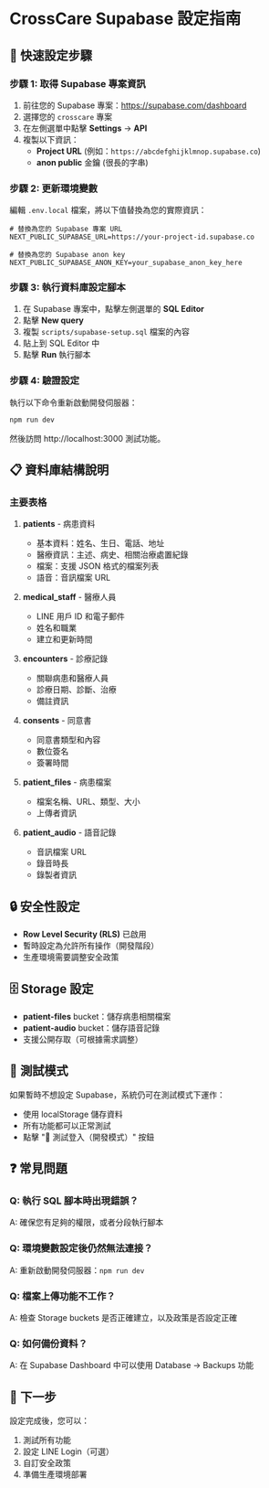 # CrossCare Supabase 設定指南

## 🎯 快速設定步驟

### 步驟 1: 取得 Supabase 專案資訊

1. 前往您的 Supabase 專案：https://supabase.com/dashboard
2. 選擇您的 `crosscare` 專案
3. 在左側選單中點擊 **Settings** → **API**
4. 複製以下資訊：
   - **Project URL** (例如：`https://abcdefghijklmnop.supabase.co`)
   - **anon public** 金鑰 (很長的字串)

### 步驟 2: 更新環境變數

編輯 `.env.local` 檔案，將以下值替換為您的實際資訊：

```env
# 替換為您的 Supabase 專案 URL
NEXT_PUBLIC_SUPABASE_URL=https://your-project-id.supabase.co

# 替換為您的 Supabase anon key
NEXT_PUBLIC_SUPABASE_ANON_KEY=your_supabase_anon_key_here
```

### 步驟 3: 執行資料庫設定腳本

1. 在 Supabase 專案中，點擊左側選單的 **SQL Editor**
2. 點擊 **New query**
3. 複製 `scripts/supabase-setup.sql` 檔案的內容
4. 貼上到 SQL Editor 中
5. 點擊 **Run** 執行腳本

### 步驟 4: 驗證設定

執行以下命令重新啟動開發伺服器：

```bash
npm run dev
```

然後訪問 http://localhost:3000 測試功能。

## 📋 資料庫結構說明

### 主要表格

1. **patients** - 病患資料
   - 基本資料：姓名、生日、電話、地址
   - 醫療資訊：主述、病史、相關治療處置紀錄
   - 檔案：支援 JSON 格式的檔案列表
   - 語音：音訊檔案 URL

2. **medical_staff** - 醫療人員
   - LINE 用戶 ID 和電子郵件
   - 姓名和職業
   - 建立和更新時間

3. **encounters** - 診療記錄
   - 關聯病患和醫療人員
   - 診療日期、診斷、治療
   - 備註資訊

4. **consents** - 同意書
   - 同意書類型和內容
   - 數位簽名
   - 簽署時間

5. **patient_files** - 病患檔案
   - 檔案名稱、URL、類型、大小
   - 上傳者資訊

6. **patient_audio** - 語音記錄
   - 音訊檔案 URL
   - 錄音時長
   - 錄製者資訊

## 🔒 安全性設定

- **Row Level Security (RLS)** 已啟用
- 暫時設定為允許所有操作（開發階段）
- 生產環境需要調整安全政策

## 🗄️ Storage 設定

- **patient-files** bucket：儲存病患相關檔案
- **patient-audio** bucket：儲存語音記錄
- 支援公開存取（可根據需求調整）

## 🧪 測試模式

如果暫時不想設定 Supabase，系統仍可在測試模式下運作：
- 使用 localStorage 儲存資料
- 所有功能都可以正常測試
- 點擊 "🧪 測試登入（開發模式）" 按鈕

## ❓ 常見問題

### Q: 執行 SQL 腳本時出現錯誤？
A: 確保您有足夠的權限，或者分段執行腳本

### Q: 環境變數設定後仍然無法連接？
A: 重新啟動開發伺服器：`npm run dev`

### Q: 檔案上傳功能不工作？
A: 檢查 Storage buckets 是否正確建立，以及政策是否設定正確

### Q: 如何備份資料？
A: 在 Supabase Dashboard 中可以使用 Database → Backups 功能

## 🚀 下一步

設定完成後，您可以：
1. 測試所有功能
2. 設定 LINE Login（可選）
3. 自訂安全政策
4. 準備生產環境部署

